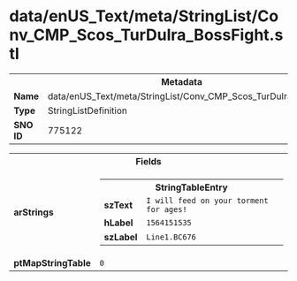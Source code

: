 <h1>data/enUS_Text/meta/StringList/Conv_CMP_Scos_TurDulra_BossFight.stl</h1><table><tr><th colspan="100%">Metadata</th></tr><tr><td><b>Name</b></td><td>data/enUS_Text/meta/StringList/Conv_CMP_Scos_TurDulra_BossFight.stl</td></tr><tr><td><b>Type</b></td><td>StringListDefinition</td></tr><tr><td><b>SNO ID</b></td><td>775122</td></tr></table>

<table><tr><th colspan="100%">Fields</th></tr><tr><td><b>arStrings</b></td><td><table><tr><th colspan="100%">StringTableEntry</th></tr><tr><td><b>szText</b></td><td><code>I will feed on your torment for ages!</code></td></tr><tr><td><b>hLabel</b></td><td><code>1564151535</code></td></tr><tr><td><b>szLabel</b></td><td><code>Line1.BC676</code></td></tr></table>


</td></tr><tr><td><b>ptMapStringTable</b></td><td><code>0</code></td></tr></table>


